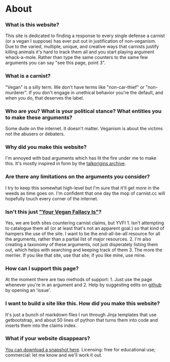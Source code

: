 # About

### What is this website?

This site is dedicated to finding a response to every single defense a carnist (or a vegan I suppose) has ever put out in justification of non-veganism.  Due to the varied, multiple, unique, and creative ways that carnists justify killing animals it's hard to track them all and you start playing argument whack-a-mole. Rather than type the same counters to the same few arguments you can say "see this page, point 3".

### What is a carnist?

"Vegan" is a silly term.  We don't have terms like "non-car-thief" or "non-murderer".  If you don't engage in unethical behavior you're the default, and when you do, that deserves the label. 

### Who are you? What is your political stance? What entitles you to make these arguments?

Some dude on the internet. It doesn't matter.  Veganism is about the victims not the abusers or debaters.

### Why did you make this website?

I'm annoyed with bad arguments which has lit the fire under me to make this.  It's mostly inspired in form by the [talkorigins archive](http://talkorigins.org/indexcc/list.html).

### Are there any limitations on the arguments you consider?

I try to keep this somewhat high-level but I'm sure that it'll get more in the weeds as time goes on. I'm confident that one day the mop of carnist.cc will hopefully touch every corner of the internet.

### Isn't this just ["Your Vegan Fallacy Is"](http://www.yourveganfallacyis.com)?

Yes, we are both sites countering carnist claims, but YVFI 1. Isn't attempting to catalogue them all (or at least that's not an apparent goal.) so that kind of hampers the use of the site. I want to be the end-all-be-all resource for all the arguments, rather than a partial list of major resources. 2. I'm also creating a taxonomy of these arguments, not just disperately listing them out, which helps with searching and keeping track of them 3. The more the merrier. If you like that site, use that site; if you like mine, use mine.

### How can I support this page?

At the moment there are two methods of support: 1. Just use the page whenever you're in an argument and 2. Help by suggesting edits on [github](https://github.com/carnistclaims/carnistclaims.github.io/issues) by opening an 'issue'.

### I want to build a site like this. How did you make this website?

It's just a bunch of markdown files I run through Jinja templates that use getbootstrap, and about 50 lines of python that turns them into code and inserts them into the claims index.

### What if your website disappears?

[You can download a snapshot here](https://github.com/carnistclaims/carnistclaims.github.io/archive/refs/heads/main.zip). Licensing: free for educational use; commercial: let me know and we'll work it out.



